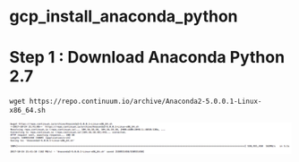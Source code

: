 # gcp_install_anaconda_python

# Step 1 : Download Anaconda Python 2.7

```
wget https://repo.continuum.io/archive/Anaconda2-5.0.0.1-Linux-x86_64.sh
```

<kbd>
  <img src="/install_anaconda_1.png">
</kbd>
